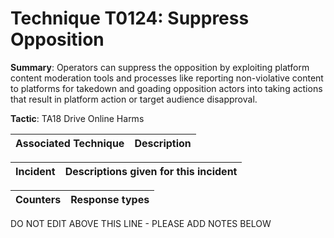 # Technique T0124: Suppress Opposition

**Summary**: Operators can suppress the opposition by exploiting platform content moderation tools and processes like reporting non-violative content to platforms for takedown and goading opposition actors into taking actions that result in platform action or target audience disapproval.

**Tactic**: TA18 Drive Online Harms 


| Associated Technique | Description |
| --------- | ------------------------- |



| Incident | Descriptions given for this incident |
| -------- | -------------------- |



| Counters | Response types |
| -------- | -------------- |


DO NOT EDIT ABOVE THIS LINE - PLEASE ADD NOTES BELOW